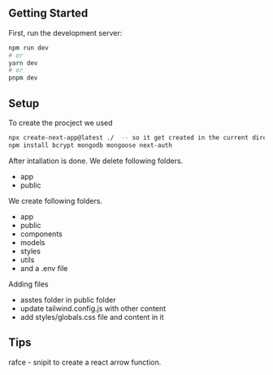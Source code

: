 ## Getting Started

First, run the development server:

```bash
npm run dev
# or
yarn dev
# or
pnpm dev
```

## Setup 
To create the procject we used
```bash
npx create-next-app@latest ./  -- so it get created in the current directory
npm install bcrypt mongodb mongoose next-auth

```
After intallation is done.
We delete following folders.
- app
- public

We create following folders.
- app
- public
- components
- models
- styles
- utils
- and a .env file

Adding files
- asstes folder in public folder
- update tailwind.config.js with other content
- add styles/globals.css file and content in it

## Tips
rafce - snipit to create a react arrow function.